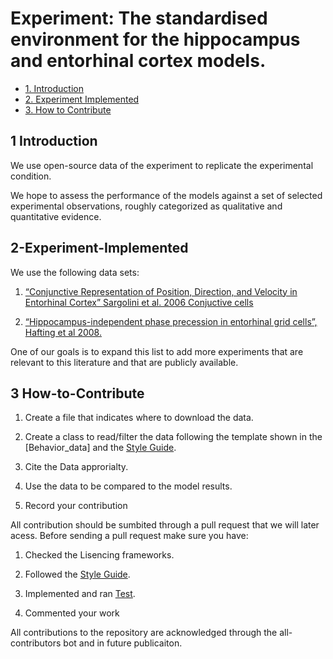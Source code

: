 # Experiment: The  standardised environment for the hippocampus and entorhinal cortex models. 


* [1. Introduction](#1-Introduction)
* [2. Experiment Implemented](#2-Experiment-Implemented)
* [3. How to Contribute](#3-How-to-Contribute)

## 1 Introduction

We use open-source data of the experiment to replicate the experimental condition.

 We hope to assess the performance of the models against a set of selected experimental observations, roughly categorized as qualitative and quantitative evidence.

## 2-Experiment-Implemented

We use the following data sets:

1. [“Conjunctive Representation of Position, Direction, and Velocity in Entorhinal Cortex” Sargolini et al. 2006 Conjuctive cells](https://pubmed.ncbi.nlm.nih.gov/16675704/)

2. [“Hippocampus-independent phase precession in entorhinal grid cells”, Hafting et al 2008.](https://www.nature.com/articles/nature06957)
   
One of our goals is to expand this list to add more experiments that are relevant to this literature and that are publicly available.

## 3 How-to-Contribute


1. Create a file that indicates where to download the data.

2. Create a class to read/filter the data following the template shown in the [Behavior_data] and the [Style Guide](https://github.com/ClementineDomine/EHC_model_comparison/tree/main/Documents).

3. Cite the Data approrialty.

4. Use the data to be compared to the model results.

5. Record your contribution


All contribution should be sumbited through a pull request that we will later acess. 
Before sending a pull request make sure you have:
1. Checked the Lisencing frameworks. 

2. Followed the [Style Guide](https://github.com/ClementineDomine/EHC_model_comparison/tree/main/Documents).

3. Implemented and ran [Test](https://github.com/ClementineDomine/EHC_model_comparison/tree/main/sehec/test).

4. Commented your work 

All contributions to the repository are acknowledged through the all-contributors bot and in future publicaiton.



